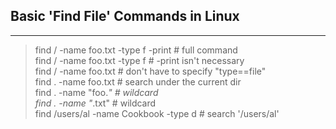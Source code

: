 
## Basic 'Find File' Commands in Linux
--------------------------
>find / -name foo.txt -type f -print             # full command </br>
>find / -name foo.txt -type f                    # -print isn't necessary </br>
>find / -name foo.txt                            # don't have to specify "type==file" </br>
>find . -name foo.txt                            # search under the current dir </br>
>find . -name "foo.*"                            # wildcard </br>
>find . -name "*.txt"                            # wildcard </br>
>find /users/al -name Cookbook -type d           # search '/users/al' </br>
